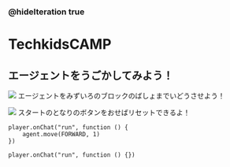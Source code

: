 ### @hideIteration true
# TechkidsCAMP

## エージェントをうごかしてみよう！

![](https://raw.githubusercontent.com/camp-minecraft/TechkidsCampTutorial/master/images/move-tutorial.gif)
エージェントをみずいろのブロックのばしょまでいどうさせよう！

![](https://raw.githubusercontent.com/camp-minecraft/TechkidsCampTutorial/master/images/move-reset.gif)
スタートのとなりのボタンをおせばリセットできるよ！

```ghost
player.onChat("run", function () {
    agent.move(FORWARD, 1)
})
```

```template
player.onChat("run", function () {})
```